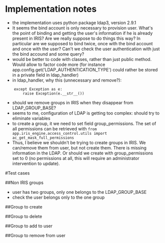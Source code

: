# Implementation notes

* the implementation uses python package ldap3, version 2.9.1
* It seems the bind account is only necessary to provision user. 
  What's the point of binding and getting the user's information if he is already present in IRIS?
  Are we really suppose to do things this way? In particular are we supposed to bind twice, once with the bind account and once with the user?
  Can't we check the user authentication with just the bind accound and some query?
* would be better to code with classes, rather than just public method. Would allow to factor code more (for instance app.config.get('LDAP_AUTHENTICATION_TYPE') could rather be stored in a private field in ldap_handler)
* in ldap_handler, why this (unnecessary and remove?):
```
    except Exception as e:
        raise Exception(e.__str__())
```
* should we remove groups in IRIS when they disappear from LDAP_GROUP_BASE?
* seems to me, configuration of LDAP is getting too complex: should try to eliminate variables
* to create a group, it we need to set field group_permissions. The set of all permissions can be retrieved with `from app.iris_engine.access_control.utils import ac_get_mask_full_permissions`
* Thus, I believe we shouldn't be trying to create groups in IRIS. We can/remove them from user, but not create them. There is missing information in the LDAP. Or should we create with group_permissions set to 0 (no permissions at all, this will require an administrator intervention to update).

#Test cases

##Non IRIS groups
* user has two groups, only one belongs to the LDAP_GROUP_BASE
* check the user belongs only to the one group

##Group to create

##Group to delete

##Group to add to user

##Group to remove from user
